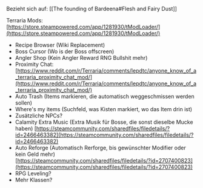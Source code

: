 Bezieht sich auf: [[The founding of Bardeena#Flesh and Fairy Dust]]

Terraria Mods: [https://store.steampowered.com/app/1281930/tModLoader/](https://store.steampowered.com/app/1281930/tModLoader/)
- Recipe Browser (Wiki Replacement)    
- Boss Cursor (Wo is der Boss offscreen)    
- Angler Shop (Kein Angler Reward RNG Bullshit mehr)    
- Proximity Chat: [https://www.reddit.com/r/Terraria/comments/lepdtc/anyone_know_of_a_terraria_proximity_chat_mod/](https://www.reddit.com/r/Terraria/comments/lepdtc/anyone_know_of_a_terraria_proximity_chat_mod/)    
- Auto Trash (Items markieren, die automatisch weggeschmissen werden sollen)    
- Where's my items (Suchfeld, was Kisten markiert, wo das Item drin ist)    
- Zusätzliche NPCs?    
- Calamity Extra Music (Extra Musik für Bosse, die sonst dieselbe Mucke haben) [https://steamcommunity.com/sharedfiles/filedetails/?id=2466463382](https://steamcommunity.com/sharedfiles/filedetails/?id=2466463382)    
- Auto Reforge (Automatisch Rerforge, bis gewünschter Modifier oder kein Geld mehr)  
    [https://steamcommunity.com/sharedfiles/filedetails/?id=2707400823](https://steamcommunity.com/sharedfiles/filedetails/?id=2707400823)    
- RPG Leveling?    
- Mehr Klassen?